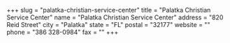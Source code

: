 +++
slug = "palatka-christian-service-center"
title = "Palatka Christian Service Center"
name = "Palatka Christian Service Center"
address = "820 Reid Street"
city = "Palatka"
state = "FL"
postal = "32177"
website = ""
phone = "386 328-0984"
fax = ""
+++
